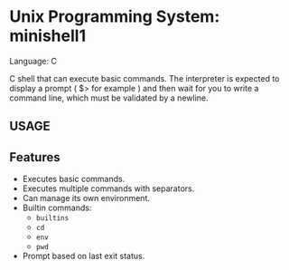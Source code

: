 # Unix Programming System: minishell1
Language: C

C shell that can execute basic commands.
The interpreter is expected to display a prompt ( $> for example ) and then wait for you to write a command
line, which must be validated by a newline.

## USAGE

## Features
 - Executes basic commands.
 - Executes multiple commands with separators.
 - Can manage its own environment.
 - Builtin commands:
   - `builtins`
   - `cd`
   - `env`
   - `pwd`
 - Prompt based on last exit status.
